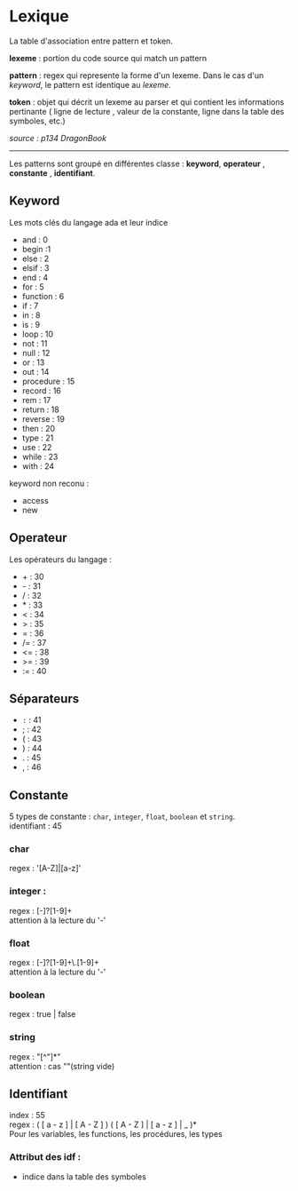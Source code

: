 # Lexique


La table d'association entre pattern et token.

**lexeme** : portion du code source qui match un pattern

**pattern** : regex qui represente la forme d'un lexeme. Dans le cas d'un *keyword*, le pattern est identique au *lexeme*.

**token** : objet qui décrit un lexeme au parser et qui contient les informations pertinante ( ligne de lecture , valeur de la constante, ligne dans la table des symboles, etc.)

*source : p134 DragonBook*

---
Les patterns sont groupé en différentes classe : **keyword**, **operateur** , **constante** , **identifiant**.

## Keyword 

Les mots clés du langage ada et leur indice 

- and : 0
- begin :1
- else : 2
- elsif : 3
- end : 4
- for : 5
- function : 6
- if : 7
- in : 8
- is : 9
- loop : 10 
- not : 11
- null : 12
- or : 13
- out : 14
- procedure : 15
- record : 16
- rem : 17
- return : 18
- reverse : 19
- then : 20
- type : 21
- use : 22
- while : 23
- with : 24


keyword non reconu : 
- access
- new

## Operateur 

Les opérateurs du langage : 
- \+  : 30
- \-  : 31
- /   : 32
- \*  : 33
- <   : 34
- \>  : 35
- =   : 36
- /=  : 37
- <=  : 38
- \>= : 39
- :=  : 40

## Séparateurs

- `:`  : 41
- ; : 42
- ( : 43
- ) : 44
- . : 45
- , : 46
## Constante 
5 types de constante : `char`, `integer`, `float`, `boolean` et `string`.  
identifiant : 45
### char
regex : '[A-Z]|[a-z]'  
### integer :
regex : [-]?[1-9]+  
attention à la lecture du '-'
### float
regex : [-]?[1-9]+\\.[1-9]+  
attention à la lecture du '-'
### boolean 
regex : true | false  

### string 
regex : "[^"]*"  
attention : cas ""(string vide)

## Identifiant
index : 55  
regex : ( [ a - z ] | [ A - Z ] ) ( [ A - Z ] | [ a - z ] | _ )*  
Pour les variables, les functions, les procédures, les types

### Attribut des idf :
- indice dans la table des symboles
